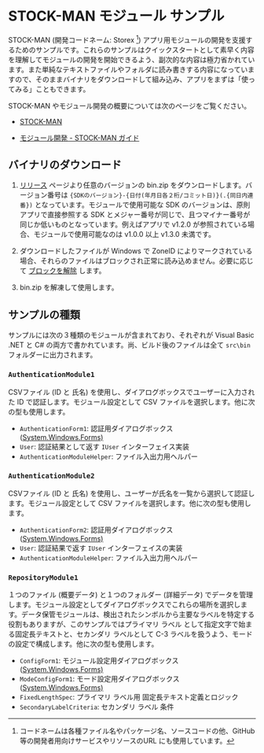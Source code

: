 # STOCK-MAN モジュール サンプル

STOCK-MAN   (開発コードネーム: Storex [^1]) アプリ用モジュールの開発を支援するためのサンプルです。これらのサンプルはクイックスタートとして素早く内容を理解してモジュールの開発を開始できるよう、副次的な内容は極力省かれています。また単純なテキストファイルやフォルダに読み書きする内容になっていますので、そのままバイナリをダウンロードして組み込み、アプリをまずは「使ってみる」こともできます。



STOCK-MAN やモジュール開発の概要については次のページをご覧ください。

- [STOCK-MAN](https://docs.serevo.net/stockman) 

- [モジュール開発 - STOCK-MAN ガイド](https://docs.serevo.net/stockman/modules-dev)

  

[^1]: コードネームは各種ファイル名やパッケージ名、ソースコードの他、GitHub 等の開発者用向けサービスやリソースのURL にも使用しています。

 

## バイナリのダウンロード

1. [リリース](https://github.com/serevo/storex-samples/releases) ページより任意のバージョンの bin.zip をダウンロードします。バージョン番号は `{SDKのバージョン}-{日付(年月日各２桁/コミット日)}(.{同日内連番})` となっています。モジュールで使用可能な SDK のバージョンは、原則アプリで直接参照する SDK とメジャー番号が同じで、且つマイナー番号が同じか低いものとなっています。例えばアプリで v1.2.0 が参照されている場合、モジュールで使用可能なのは v1.0.0 以上 v1.3.0 未満です。

2. ダウンロードしたファイルが Windows で ZoneID によりマークされている場合、それらのファイルはブロックされ正常に読み込めません。必要に応じて [ブロックを解除](https://learn.microsoft.com/ja-jp/deployoffice/security/internet-macros-blocked#guidance-on-allowing-vba-macros-to-run-in-files-you-trust) します。
3. bin.zip を解凍して使用します。



## サンプルの種類

サンプルには次の３種類のモジュールが含まれており、それぞれが Visual Basic .NET と C# の両方で書かれています。尚、ビルド後のファイルは全て `src\bin` フォルダーに出力されます。




### `AuthenticationModule1`

CSVファイル (ID と 氏名)  を使用し、ダイアログボックスでユーザーに入力された ID で認証します。モジュール設定として CSV ファイルを選択します。他に次の型も使用します。
  - `AuthenticationForm1`: 認証用ダイアログボックス ([System.Windows.Forms)](https://learn.microsoft.com/ja-jp/dotnet/api/system.windows.forms.form?view=windowsdesktop-7.0) 
  - `User`:  認証結果として返す `IUser` インターフェイス実装
  - `AuthenticationModuleHelper`:  ファイル入出力用ヘルパー



### `AuthenticationModule2`

CSVファイル (ID と 氏名)  を使用し、ユーザーが氏名を一覧から選択して認証します。モジュール設定として CSV ファイルを選択します。他に次の型も使用します。

  - `AuthenticationForm2`: 認証用ダイアログボックス ([System.Windows.Forms)](https://learn.microsoft.com/ja-jp/dotnet/api/system.windows.forms.form?view=windowsdesktop-7.0)
  - `User`:  認証結果で返す `IUser` インターフェイスの実装
  - `AuthenticationModuleHelper`:  ファイル入出力用ヘルパー



### `RepositoryModule1`

１つのファイル (概要データ) と１つのフォルダー (詳細データ) でデータを管理します。モジュール設定としてダイアログボックスでこれらの場所を選択します。データ保管モジュールは、検出されたシンボルから主要なラベルを特定する役割もありますが、このサンプルではプライマリ ラベル として指定文字で始まる固定長テキストと、セカンダリ ラベルとして C-3 ラベルを扱うよう、モードの設定で構成します。他に次の型も使用します。

  - `ConfigForm1`: モジュール設定用ダイアログボックス ([System.Windows.Forms)](https://learn.microsoft.com/ja-jp/dotnet/api/system.windows.forms.form?view=windowsdesktop-7.0) 
  - `ModeConfigForm1`:  モード設定用ダイアログボックス ([System.Windows.Forms)](https://learn.microsoft.com/ja-jp/dotnet/api/system.windows.forms.form?view=windowsdesktop-7.0) 
  - `FixedLengthSpec`: プライマリ ラベル用 固定長テキスト定義とロジック
  - `SecondaryLabelCriteria`: セカンダリ ラベル 条件
